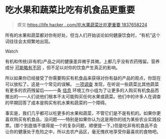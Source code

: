# 吃水果和蔬菜比吃有机食品更重要

> 原文:[https://life hacker . com/吃水果蔬菜比吃更重要 1837658224](https://lifehacker.com/eating-fruits-and-vegetables-is-more-important-than-eat-1837658224)

所有的水果和蔬菜都对你有好处，但当人们开始谈论如何健康饮食时，“有机”这个词往往会太频繁地出现。

Watch

有机和传统(非有机)产品之间的健康差异微乎其微。上都几乎没有农药残留。营养成分 [可能略有不同](https://www.npr.org/sections/thesalt/2014/07/11/330760923/are-organic-vegetables-more-nutritious-after-all) ，但不足以对你的饮食产生真正的影响。

所以如果你已经接受了你需要购买有机食品来获得对你有益的产品的观点，你现在可以放松了。这是一个常见的误解。 [一项调查](https://journals.lww.com/nutritiontodayonline/Fulltext/2016/09000/Low_Income_Shoppers_and_Fruit_and_Vegetables__What.6.aspx?WT.mc_id=HPxADx20100319xMP) 发现，在听说一些蔬菜比其他蔬菜有更多的农药残留后——一条 [信息](https://lifehacker.com/why-you-shouldnt-buy-organic-based-on-the-dirty-dozen-1689190822) 环境工作小组为了让更多的人购买有机食品而推出的——人们说他们根本不太可能购买任何水果或蔬菜。他们中的许多人在调查的早期回答了成本是购买有机水果和蔬菜的一个障碍。

事实是，我们几乎都可以吃更多的水果和蔬菜，不管它们是不是有机的。如果你更喜欢购买有机食品，没问题——特别是如果你认为这是用你的钱为某些农业实践投票。(那个到底值不值得是一个的复杂问题，顺便提一下。)但是吃非有机食品不会让你的健康处于危险之中，所以去农产品区，毫无愧疚地享受你最喜欢的食物吧。